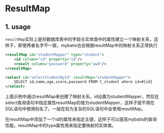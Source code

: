 # ResultMap

## 1. usage

`resultMap`实际上是将数据库表中的字段与实体类中的属性建立一个映射关系，这样子，即使两者名字不一致，mybatis也会根据resultMap中的映射关系正常执行

```xml
<resultMap id="studentMapper" type="student">
    <id column="id" property="id"/>
    <result column="password" property="pwd"/>
</resultMap>

<select id="selectStudentById" resultMap="studentMapper">
    SELECT id,name,age,score,password FROM t_student where id=#{id}
</select>
```

上面示例中通过resultMap来创建了映射关系，id设置为studentMapper，然后在select查询语句中指定属性resultMap的值为studentMapper，这样子就不用在SQL语句中使用别名了。一般在较为复杂的SQL语句中会使用resultMap。

在resultMap中添加了一个id的属性来指定主键，这样子可以提高mybatis的查询性能。resultMap中的type属性用来指定要映射的实体类。